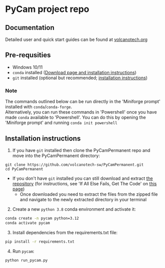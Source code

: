 # PyCam project repo

## Documentation

Detailed user and quick start guides can be found at [volcanotech.org](https://www.volcanotech.org/software.html)  

## Pre-requsities

- Windows 10/11
- `conda` installed ([Download page and installation instructions](https://conda-forge.org/download/))
- `git` installed (optional but recommended; [installation instructions](https://git-scm.com/book/en/v2/Getting-Started-Installing-Git))

### Note

The commands outlined below can be run directly in the 'Miniforge prompt' installed with `conda`/`conda-forge`.  
Alternatively, you can run these commands in 'Powershell' once you have made `conda` available to 'Powershell'. You can do this by opening the 'Miniforge prompt' and running `conda init powershell`

## Installation instructions

1. If you have `git` installed then clone the PyCamPermanent repo and move into the PyCamPermanent directory:
```
git clone https://github.com/volcanotech-sw/PyCamPermanent.git
cd PyCamPermanent
```

- If you don't have `git` installed you can still download and extract [the repository](https://github.com/ubdbra001/PyCamPermanent/tree/standalone) (for instructions, see 'If All Else Fails, Get The Code' on [this page](https://www.howtogeek.com/827348/how-to-download-files-from-github/))
  - Once downloaded you need to extract the files from the zipped file and navigate to the newly extracted directory in your terminal

2. Create a new `python 3.8` conda environment and activate it:

```sh
conda create -n pycam python=3.12
conda activate pycam
```

3. Install dependencies from the requirements.txt file:

```sh
pip install -r requirements.txt
```

4. Run `pycam`:

```sh
python run_pycam.py
```
